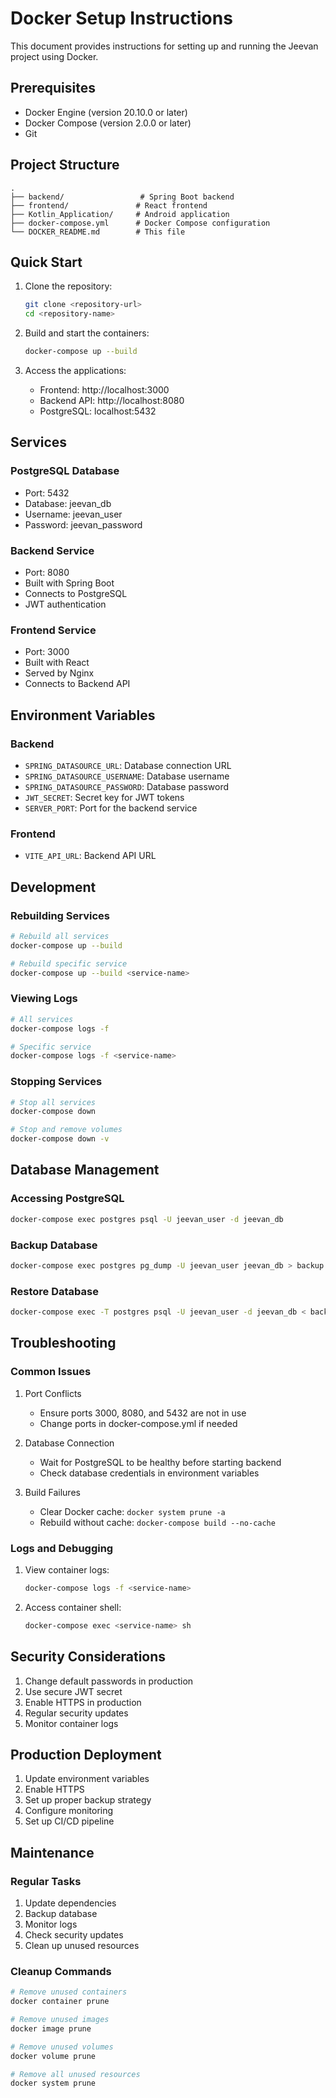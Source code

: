# Docker Setup Instructions

This document provides instructions for setting up and running the Jeevan project using Docker.

## Prerequisites

- Docker Engine (version 20.10.0 or later)
- Docker Compose (version 2.0.0 or later)
- Git

## Project Structure

```
.
├── backend/                 # Spring Boot backend
├── frontend/               # React frontend
├── Kotlin_Application/     # Android application
├── docker-compose.yml      # Docker Compose configuration
└── DOCKER_README.md        # This file
```

## Quick Start

1. Clone the repository:
   ```bash
   git clone <repository-url>
   cd <repository-name>
   ```

2. Build and start the containers:
   ```bash
   docker-compose up --build
   ```

3. Access the applications:
   - Frontend: http://localhost:3000
   - Backend API: http://localhost:8080
   - PostgreSQL: localhost:5432

## Services

### PostgreSQL Database
- Port: 5432
- Database: jeevan_db
- Username: jeevan_user
- Password: jeevan_password

### Backend Service
- Port: 8080
- Built with Spring Boot
- Connects to PostgreSQL
- JWT authentication

### Frontend Service
- Port: 3000
- Built with React
- Served by Nginx
- Connects to Backend API

## Environment Variables

### Backend
- `SPRING_DATASOURCE_URL`: Database connection URL
- `SPRING_DATASOURCE_USERNAME`: Database username
- `SPRING_DATASOURCE_PASSWORD`: Database password
- `JWT_SECRET`: Secret key for JWT tokens
- `SERVER_PORT`: Port for the backend service

### Frontend
- `VITE_API_URL`: Backend API URL

## Development

### Rebuilding Services
```bash
# Rebuild all services
docker-compose up --build

# Rebuild specific service
docker-compose up --build <service-name>
```

### Viewing Logs
```bash
# All services
docker-compose logs -f

# Specific service
docker-compose logs -f <service-name>
```

### Stopping Services
```bash
# Stop all services
docker-compose down

# Stop and remove volumes
docker-compose down -v
```

## Database Management

### Accessing PostgreSQL
```bash
docker-compose exec postgres psql -U jeevan_user -d jeevan_db
```

### Backup Database
```bash
docker-compose exec postgres pg_dump -U jeevan_user jeevan_db > backup.sql
```

### Restore Database
```bash
docker-compose exec -T postgres psql -U jeevan_user -d jeevan_db < backup.sql
```

## Troubleshooting

### Common Issues

1. Port Conflicts
   - Ensure ports 3000, 8080, and 5432 are not in use
   - Change ports in docker-compose.yml if needed

2. Database Connection
   - Wait for PostgreSQL to be healthy before starting backend
   - Check database credentials in environment variables

3. Build Failures
   - Clear Docker cache: `docker system prune -a`
   - Rebuild without cache: `docker-compose build --no-cache`

### Logs and Debugging

1. View container logs:
   ```bash
   docker-compose logs -f <service-name>
   ```

2. Access container shell:
   ```bash
   docker-compose exec <service-name> sh
   ```

## Security Considerations

1. Change default passwords in production
2. Use secure JWT secret
3. Enable HTTPS in production
4. Regular security updates
5. Monitor container logs

## Production Deployment

1. Update environment variables
2. Enable HTTPS
3. Set up proper backup strategy
4. Configure monitoring
5. Set up CI/CD pipeline

## Maintenance

### Regular Tasks
1. Update dependencies
2. Backup database
3. Monitor logs
4. Check security updates
5. Clean up unused resources

### Cleanup Commands
```bash
# Remove unused containers
docker container prune

# Remove unused images
docker image prune

# Remove unused volumes
docker volume prune

# Remove all unused resources
docker system prune
``` 